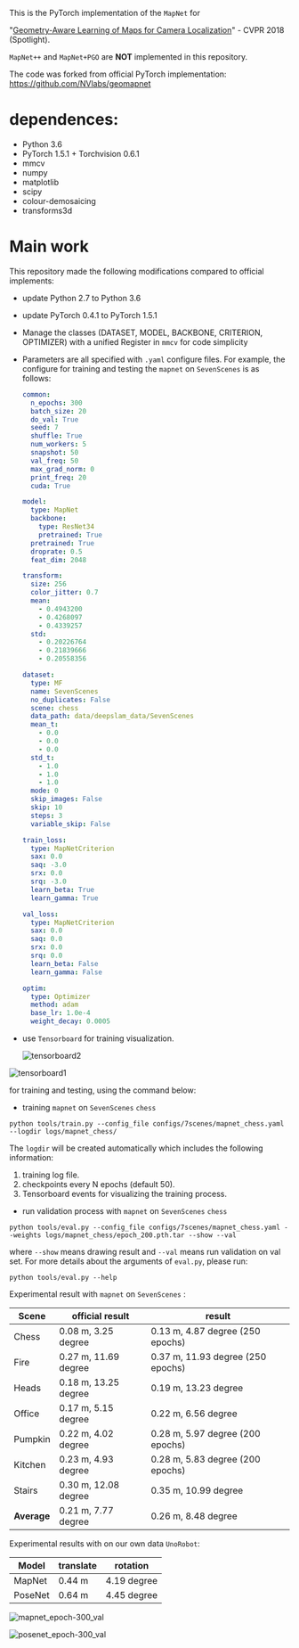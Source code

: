 This is the PyTorch implementation of the `MapNet` for 

"[Geometry-Aware Learning of Maps for Camera Localization](https://arxiv.org/abs/1712.03342)" - CVPR 2018 (Spotlight).

`MapNet++` and `MapNet+PGO` are **NOT** implemented in this repository. 

The code was forked from official PyTorch implementation: https://github.com/NVlabs/geomapnet

# dependences:

- Python 3.6
- PyTorch 1.5.1 + Torchvision 0.6.1
- mmcv
- numpy
- matplotlib
- scipy
- colour-demosaicing
- transforms3d

# Main work

This repository made the following modifications compared to official implements:

- update Python 2.7 to Python 3.6

- update PyTorch 0.4.1 to PyTorch 1.5.1

- Manage the classes (DATASET, MODEL, BACKBONE, CRITERION, OPTIMIZER) with a unified Register in `mmcv` for code simplicity

- Parameters are all specified with `.yaml` configure files. For example, the configure for training and testing the `mapnet` on `SevenScenes` is as follows:

  ```yaml
  common:
    n_epochs: 300
    batch_size: 20
    do_val: True
    seed: 7
    shuffle: True
    num_workers: 5
    snapshot: 50
    val_freq: 50
    max_grad_norm: 0
    print_freq: 20
    cuda: True
  
  model:
    type: MapNet
    backbone:
      type: ResNet34
      pretrained: True
    pretrained: True
    droprate: 0.5
    feat_dim: 2048
  
  transform:
    size: 256
    color_jitter: 0.7
    mean:
      - 0.4943200
      - 0.4268097
      - 0.4339257
    std:
      - 0.20226764
      - 0.21839666
      - 0.20558356
  
  dataset:
    type: MF
    name: SevenScenes
    no_duplicates: False
    scene: chess
    data_path: data/deepslam_data/SevenScenes
    mean_t:
      - 0.0
      - 0.0
      - 0.0
    std_t:
      - 1.0
      - 1.0
      - 1.0
    mode: 0
    skip_images: False
    skip: 10
    steps: 3
    variable_skip: False
  
  train_loss:
    type: MapNetCriterion
    sax: 0.0
    saq: -3.0
    srx: 0.0
    srq: -3.0
    learn_beta: True
    learn_gamma: True
  
  val_loss:
    type: MapNetCriterion
    sax: 0.0
    saq: 0.0
    srx: 0.0
    srq: 0.0
    learn_beta: False
    learn_gamma: False
  
  optim:
    type: Optimizer
    method: adam
    base_lr: 1.0e-4
    weight_decay: 0.0005
  ```


- use `Tensorboard` for training visualization.

  ![tensorboard2](images/tensorboard2.png)

![tensorboard1](images/tensorboard1.png) 

for training and testing, using the command below:

- training `mapnet` on `SevenScenes` `chess`

```shell
python tools/train.py --config_file configs/7scenes/mapnet_chess.yaml --logdir logs/mapnet_chess/
```

The `logdir` will be created automatically which includes the following information:

1. training log file.
2. checkpoints every N epochs (default 50).
3. Tensorboard events for visualizing the training process.

- run validation process with `mapnet` on `SevenScenes` `chess`

```shell
python tools/eval.py --config_file configs/7scenes/mapnet_chess.yaml --weights logs/mapnet_chess/epoch_200.pth.tar --show --val
```

where `--show` means drawing result and `--val` means run validation on val set. For more details about the arguments of `eval.py`, please run:

```shell
python tools/eval.py --help
```

Experimental result with `mapnet` on `SevenScenes` :

| Scene       | official result      | result                            |
| ----------- | -------------------- | --------------------------------- |
| Chess       | 0.08 m, 3.25 degree  | 0.13 m, 4.87 degree (250 epochs)  |
| Fire        | 0.27 m, 11.69 degree | 0.37 m, 11.93 degree (250 epochs) |
| Heads       | 0.18 m, 13.25 degree | 0.19 m, 13.23 degree              |
| Office      | 0.17 m, 5.15 degree  | 0.22 m, 6.56 degree               |
| Pumpkin     | 0.22 m, 4.02 degree  | 0.28 m, 5.97 degree (200 epochs)  |
| Kitchen     | 0.23 m, 4.93 degree  | 0.28 m, 5.83 degree (200 epochs)  |
| Stairs      | 0.30 m, 12.08 degree | 0.35 m, 10.99 degree              |
| **Average** | 0.21 m, 7.77 degree  | 0.26 m, 8.48 degree               |

Experimental results with on our own data `UnoRobot`:

| Model   | translate | rotation    |
| ------- | --------- | ----------- |
| MapNet  | 0.44 m    | 4.19 degree |
| PoseNet | 0.64 m    | 4.45 degree |

![mapnet_epoch-300_val](images/mapnet_epoch-300_val.png)



![posenet_epoch-300_val](images/posenet_epoch-300_val.png)